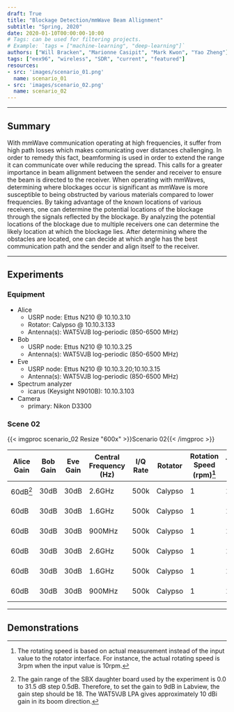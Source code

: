 ```yaml
---
draft: True
title: "Blockage Detection/mmWave Beam Allignment"
subtitle: "Spring, 2020"
date: 2020-01-10T00:00:00-10:00
# Tags: can be used for filtering projects.
# Example: `tags = ["machine-learning", "deep-learning"]`
authors: ["Will Bracken", "Marionne Casipit", "Mark Kwon", "Yao Zheng"]
tags: ["eex96", "wireless", "SDR", "current", "featured"]
resources:
- src: 'images/scenario_01.png'
  name: scenario_01
- src: 'images/scenario_02.png'
  name: scenario_02
---
```

***
## Summary
With mmWave communication operating at high frequencies, it suffer from high path losses which makes comunicating over distances challenging. In order to remedy this fact, beamforming is used in order to extend the range it can communicate over while reducing the spread. This calls for a greater importance in beam allignment between the sender and receiver to ensure the beam is directed to the receiver. When operating with mmWaves, determining where blockages occur is significant as mmWave is more susceptible to being obstructed by various materials compared to lower frequencies. By taking advantage of the known locations of various receivers, one can determine the potential locations of the blockage through the signals reflected by the blockage. By analyzing the potential locations of the blockage due to multiple receivers one can determine the likely location at which the blockage lies. After determining where the obstacles are located, one can decide at which angle has the best communication path and the sender and align itself to the receiver.

***

## Experiments
### Equipment
- Alice
  - USRP node: Ettus N210 @ 10.10.3.10
  - Rotator: Calypso @ 10.10.3.133
  - Antenna(s): WAT5VJB log-periodic (850-6500 MHz)
- Bob
  - USRP node: Ettus N210 @ 10.10.3.25
  - Antenna(s): WAT5VJB log-periodic (850-6500 MHz)
- Eve
  - USRP node: Ettus N210 @ 10.10.3.20;10.10.3.15
  - Antenna(s): WAT5VJB log-periodic (850-6500 MHz)
- Spectrum analyzer
  - icarus (Keysight N9010B): 10.10.3.103
- Camera
  - primary: Nikon D3300


### Scene 02

{{< imgproc scenario_02 Resize "600x" >}}Scenario 02{{< /imgproc >}}

| Alice Gain | Bob Gain | Eve Gain | Central Frequency (Hz) | I/Q Rate | Rotator | Rotation Speed (rpm)[^1] | Time (s) | Reflectors | Data                             |
| ---        | ---      | ---      | ---                    | ---      | ---     | ---                      | ---      | ---        | ---                              |
| 60dB[^2]   | 30dB     | 30dB     | 2.6GHz                 | 500k     | Calypso | 1                        | 100      | Small      | [Scenario 02a][scenario 02a url] |
| 60dB       | 30dB     | 30dB     | 1.6GHz                 | 500k     | Calypso | 1                        | 100      | Small      | [Scenario 02b][scenario 02b url] |
| 60dB       | 30dB     | 30dB     | 900MHz                 | 500k     | Calypso | 1                        | 100      | Small      | [Scenario 02c][scenario 02c url] |
| 60dB       | 30dB     | 30dB     | 2.6GHz                 | 500k     | Calypso | 1                        | 100      | Large      | [Scenario 02d][scenario 02a url] |
| 60dB       | 30dB     | 30dB     | 1.6GHz                 | 500k     | Calypso | 1                        | 100      | Large      | [Scenario 02e][scenario 02b url] |
| 60dB       | 30dB     | 30dB     | 900MHz                 | 500k     | Calypso | 1                        | 100      | Large      | [Scenario 02f][scenario 02c url] |



***
## Demonstrations

[data url]: # (week urls)

[scenario 02a url]: # ()
[scenario 02b url]: # ()
[scenario 02c url]: # ()
[scenario 02d url]: # ()
[scenario 02e url]: # ()
[scenario 02f url]: # ()


[^1]: The rotating speed is based on actual measurement instead of the input
  value to the rotator interface. For instance, the actual rotating speed is 3rpm when  the input value is 10rpm.

[^2]: The gain range of the SBX daughter board used by the experiment is 0.0
  to 31.5 dB step 0.5dB. Therefore, to set the gain to 9dB in Labview, the gain step should be 18. The WAT5VJB LPA gives approximately 10 dBi gain in its boom direction.

